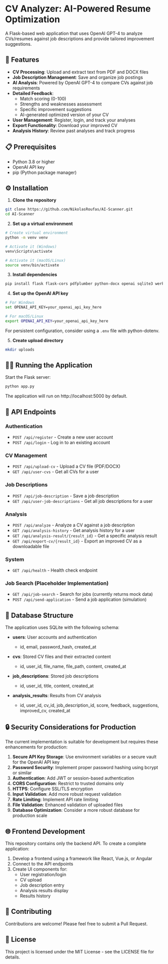 # CV Analyzer: AI-Powered Resume Optimization

A Flask-based web application that uses OpenAI GPT-4 to analyze CVs/resumes against job descriptions and provide tailored improvement suggestions.

## 🚀 Features

- **CV Processing**: Upload and extract text from PDF and DOCX files
- **Job Description Management**: Save and organize job postings
- **AI Analysis**: Powered by OpenAI GPT-4 to compare CVs against job requirements
- **Detailed Feedback**: 
  - Match scoring (0-100)
  - Strengths and weaknesses assessment
  - Specific improvement suggestions
  - AI-generated optimized version of your CV
- **User Management**: Register, login, and track your analyses
- **Export Functionality**: Download your improved CV
- **Analysis History**: Review past analyses and track progress

## 📋 Prerequisites

- Python 3.8 or higher
- OpenAI API key
- pip (Python package manager)

## ⚙️ Installation

1. **Clone the repository**

```bash
git clone https://github.com/NikolasRoufas/AI-Scanner.git
cd AI-Scanner
```

2. **Set up a virtual environment**

```bash
# Create virtual environment
python -m venv venv

# Activate it (Windows)
venv\Scripts\activate

# Activate it (macOS/Linux)
source venv/bin/activate
```

3. **Install dependencies**

```bash
pip install flask flask-cors pdfplumber python-docx openai sqlite3 werkzeug
```

4. **Set up the OpenAI API key**

```bash
# For Windows
set OPENAI_API_KEY=your_openai_api_key_here

# For macOS/Linux
export OPENAI_API_KEY=your_openai_api_key_here
```

For persistent configuration, consider using a `.env` file with python-dotenv.

5. **Create upload directory**

```bash
mkdir uploads
```

## 🏃‍♂️ Running the Application

Start the Flask server:

```bash
python app.py
```

The application will run on http://localhost:5000 by default.

## 🔧 API Endpoints

### Authentication
- `POST /api/register` - Create a new user account
- `POST /api/login` - Log in to an existing account

### CV Management
- `POST /api/upload-cv` - Upload a CV file (PDF/DOCX)
- `GET /api/user-cvs` - Get all CVs for a user

### Job Descriptions
- `POST /api/job-description` - Save a job description
- `GET /api/user-job-descriptions` - Get all job descriptions for a user

### Analysis
- `POST /api/analyze` - Analyze a CV against a job description
- `GET /api/analysis-history` - Get analysis history for a user
- `GET /api/analysis-result/{result_id}` - Get a specific analysis result
- `GET /api/export-cv/{result_id}` - Export an improved CV as a downloadable file

### System
- `GET /api/health` - Health check endpoint

### Job Search (Placeholder Implementation)
- `GET /api/job-search` - Search for jobs (currently returns mock data)
- `POST /api/send-application` - Send a job application (simulation)

## 📐 Database Structure

The application uses SQLite with the following schema:

- **users**: User accounts and authentication
  - id, email, password_hash, created_at

- **cvs**: Stored CV files and their extracted content
  - id, user_id, file_name, file_path, content, created_at

- **job_descriptions**: Stored job descriptions
  - id, user_id, title, content, created_at

- **analysis_results**: Results from CV analysis
  - id, user_id, cv_id, job_description_id, score, feedback, suggestions, improved_cv, created_at

## 🔒 Security Considerations for Production

The current implementation is suitable for development but requires these enhancements for production:

1. **Secure API Key Storage**: Use environment variables or a secure vault for the OpenAI API key
2. **Password Security**: Implement proper password hashing using bcrypt or similar
3. **Authentication**: Add JWT or session-based authentication
4. **CORS Configuration**: Restrict to trusted domains only
5. **HTTPS**: Configure SSL/TLS encryption
6. **Input Validation**: Add more robust request validation
7. **Rate Limiting**: Implement API rate limiting
8. **File Validation**: Enhanced validation of uploaded files
9. **Database Optimization**: Consider a more robust database for production scale

## 🌐 Frontend Development

This repository contains only the backend API. To create a complete application:

1. Develop a frontend using a framework like React, Vue.js, or Angular
2. Connect to the API endpoints
3. Create UI components for:
   - User registration/login
   - CV upload
   - Job description entry
   - Analysis results display
   - Results history

## 🤝 Contributing

Contributions are welcome! Please feel free to submit a Pull Request.

## 📄 License

This project is licensed under the MIT License - see the LICENSE file for details.
